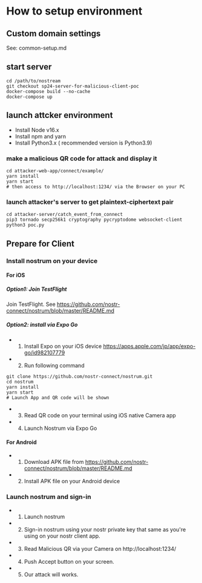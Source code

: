 # How to setup environment

## Custom domain settings

See: common-setup.md

## start server

```
cd /path/to/nostream
git checkout sp24-server-for-malicious-client-poc
docker-compose build --no-cache
docker-compose up
```

## launch attcker environment

- Install Node v16.x
- Install npm and yarn
- Install Python3.x ( recommended version is Python3.9)

### make a malicious QR code for attack and display it

```
cd attacker-web-app/connect/example/
yarn install
yarn start
# then access to http://localhost:1234/ via the Browser on your PC
```

### launch attacker's server to get plaintext-ciphertext pair

```
cd attacker-server/catch_event_from_connect
pip3 tornado secp256k1 cryptography pycryptodome websocket-client
python3 poc.py
```

## Prepare for Client

### Install nostrum on your device

#### For iOS

##### Option1: Join TestFlight

Join TestFlight. See https://github.com/nostr-connect/nostrum/blob/master/README.md

##### Option2: install via Expo Go

- 1. Install Expo on your iOS device https://apps.apple.com/jp/app/expo-go/id982107779
- 2. Run following command

```
git clone https://github.com/nostr-connect/nostrum.git
cd nostrum
yarn install
yarn start
# Launch App and QR code will be shown
```

- 3. Read QR code on your terminal using iOS native Camera app
- 4. Launch Nostrum via Expo Go

#### For Android

- 1. Download APK file from https://github.com/nostr-connect/nostrum/blob/master/README.md
- 2. Install APK file on your Android device

### Launch nostrum and sign-in

- 1. Launch nostrum
- 2. Sign-in nostrum using your nostr private key that same as you're using on your nostr client app.
- 3. Read Malicious QR via your Camera on http://localhost:1234/ 
- 4. Push Accept button on your screen.
- 5. Our attack will works.

